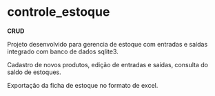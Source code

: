 # controle_estoque

**CRUD**

Projeto desenvolvido para gerencia de estoque com entradas e saídas integrado com banco de dados sqlite3.

Cadastro de novos produtos, edição de entradas e saídas, consulta do saldo de estoques.

Exportação da ficha de estoque no formato de excel.
